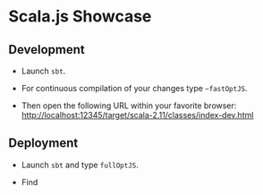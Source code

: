 # Scala.js Showcase

## Development

- Launch `sbt`.

- For continuous compilation of your changes type `~fastOptJS`.

- Then open the following URL within your favorite browser: [http://localhost:12345/target/scala-2.11/classes/index-dev.html](http://localhost:12345/target/scala-2.11/classes/index-dev.html)

## Deployment

- Launch `sbt` and type `fullOptJS`.

- Find